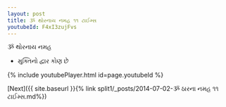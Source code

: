 ```yaml
---
layout: post
title: ૐ થોરનાય નમહ ૧૧ ટાઈમ્સ
youtubeId: F4xI3zujFvs
---
```

 
 
 ૐ થોરનાય નમહ  
 
 -  મુક્તિનો દ્વાર કોણ છે 
 
  
 
  
 
 
 
 
 
 


{% include youtubePlayer.html id=page.youtubeId %}
 
[Next]({{ site.baseurl }}{% link  split1/_posts/2014-07-02-ૐ ઠારના નમહ ૧૧ ટાઈમ્સ.md%})
 
